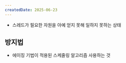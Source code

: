 ```yaml
---
createdDate: 2025-06-23
---
```

- 스레드가 필요한 자원을 아예 얻지 못해 일하지 못하는 상태

## 방지법
- 에이징 기법이 적용된 스케줄링 알고리즘 사용하는 것